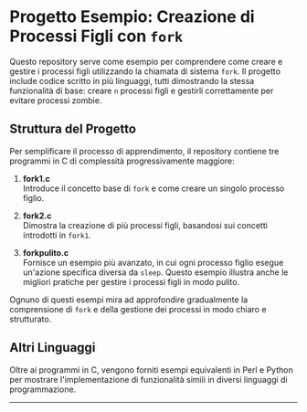 # Progetto Esempio: Creazione di Processi Figli con `fork`

Questo repository serve come esempio per comprendere come creare e gestire i processi figli utilizzando la chiamata di sistema `fork`. Il progetto include codice scritto in più linguaggi, tutti dimostrando la stessa funzionalità di base: creare `n` processi figli e gestirli correttamente per evitare processi zombie.

## Struttura del Progetto

Per semplificare il processo di apprendimento, il repository contiene tre programmi in C di complessità progressivamente maggiore:

1. **fork1.c**  
   Introduce il concetto base di `fork` e come creare un singolo processo figlio.

2. **fork2.c**  
   Dimostra la creazione di più processi figli, basandosi sui concetti introdotti in `fork1`.

3. **forkpulito.c**  
   Fornisce un esempio più avanzato, in cui ogni processo figlio esegue un'azione specifica diversa da `sleep`. Questo esempio illustra anche le migliori pratiche per gestire i processi figli in modo pulito.

Ognuno di questi esempi mira ad approfondire gradualmente la comprensione di `fork` e della gestione dei processi in modo chiaro e strutturato.

## Altri Linguaggi

Oltre ai programmi in C, vengono forniti esempi equivalenti in Perl e Python per mostrare l'implementazione di funzionalità simili in diversi linguaggi di programmazione.

---
